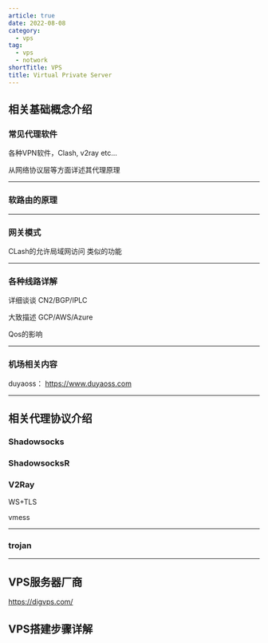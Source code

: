 ```yaml
---
article: true
date: 2022-08-08
category:
  - vps
tag:
  - vps
  - notwork
shortTitle: VPS
title: Virtual Private Server
---
```



## 相关基础概念介绍




### 常见代理软件


各种VPN软件，Clash, v2ray etc...


从网络协议层等方面详述其代理原理



---




### 软路由的原理











---




### 网关模式


CLash的允许局域网访问 类似的功能





---


### 各种线路详解

详细谈谈 CN2/BGP/IPLC

大致描述 GCP/AWS/Azure


Qos的影响





---




### 机场相关内容






duyaoss： https://www.duyaoss.com







---




## 相关代理协议介绍


### Shadowsocks








### ShadowsocksR






### V2Ray


WS+TLS

vmess


---

### trojan








---










## VPS服务器厂商


https://digvps.com/








## VPS搭建步骤详解


















